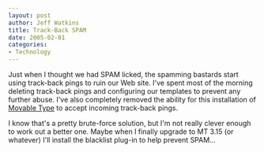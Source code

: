 ```yaml
--- 
layout: post
author: Jeff Watkins
title: Track-Back SPAM
date: 2005-02-01
categories: 
- Technology
---
```


Just when I thought we had SPAM licked, the spamming bastards start using track-back pings to ruin our Web site. I've spent most of the morning deleting track-back pings and configuring our templates to prevent any further abuse. I've also completely removed the ability for this installation of [Movable Type][1] to accept incoming track-back pings.

I know that's a pretty brute-force solution, but I'm not really clever enough to work out a better one. Maybe when I finally upgrade to MT 3.15 (or whatever) I'll install the blacklist plug-in to help prevent SPAM...

   [1]: http://movabletype.org/


